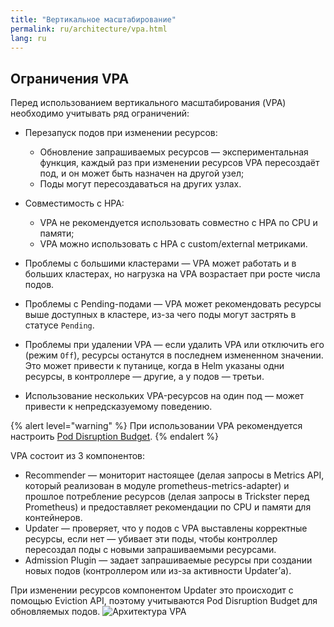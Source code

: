 ```yaml
---
title: "Вертикальное масштабирование"
permalink: ru/architecture/vpa.html
lang: ru
---
```


## Ограничения VPA

Перед использованием вертикального масштабирования (VPA) необходимо учитывать ряд ограничений:

- Перезапуск подов при изменении ресурсов:
  - Обновление запрашиваемых ресурсов — экспериментальная функция, каждый раз при изменении ресурсов VPA пересоздаёт под, и он может быть назначен на другой узел;
  - Поды могут пересоздаваться на других узлах.

- Совместимость с HPA:
  - VPA не рекомендуется использовать совместно с HPA по CPU и памяти;
  - VPA можно использовать с HPA с custom/external метриками.

- Проблемы с большими кластерами — VPA может работать и в больших кластерах, но нагрузка на VPA возрастает при росте числа подов.

- Проблемы с Pending-подами — VPA может рекомендовать ресурсы выше доступных в кластере, из-за чего поды могут застрять в статусе `Pending`.

- Проблемы при удалении VPA — если удалить VPA или отключить его (режим `Off`), ресурсы останутся в последнем измененном значении. Это может привести к путанице, когда в Helm указаны одни ресурсы, в контроллере — другие, а у подов — третьи.

- Использование нескольких VPA-ресурсов на один под — может привести к непредсказуемому поведению.

{% alert level="warning" %}
При использовании VPA рекомендуется настроить [Pod Disruption Budget](https://kubernetes.io/docs/concepts/workloads/pods/disruptions/).
{% endalert %}

VPA состоит из 3 компонентов:

- Recommender — мониторит настоящее (делая запросы в Metrics API, который реализован в модуле prometheus-metrics-adapter) и прошлое потребление ресурсов (делая запросы в Trickster перед Prometheus) и предоставляет рекомендации по CPU и памяти для контейнеров.
- Updater — проверяет, что у подов с VPA выставлены корректные ресурсы, если нет — убивает эти поды, чтобы контроллер пересоздал поды с новыми запрашиваемыми ресурсами.
- Admission Plugin — задает запрашиваемые ресурсы при создании новых подов (контроллером или из-за активности Updater’а).

При изменении ресурсов компонентом Updater это происходит с помощью Eviction API, поэтому учитываются Pod Disruption Budget для обновляемых подов.
![Архитектура VPA](https://raw.githubusercontent.com/kubernetes/design-proposals-archive/acc25e14ca83dfda4f66d8cb1f1b491f26e78ffe/autoscaling/images/vpa-architecture.png)

